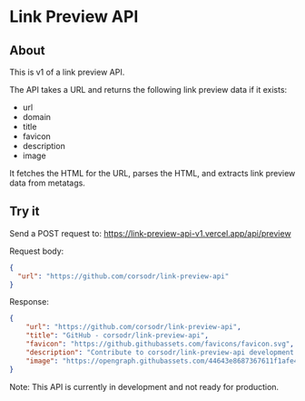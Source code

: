 # Link Preview API 

## About 

This is v1 of a link preview API. 

The API takes a URL and returns the following link preview data if it exists:
- url
- domain
- title
- favicon 
- description 
- image 

It fetches the HTML for the URL, parses the HTML, and extracts link preview data from metatags.


## Try it 
Send a POST request to: 
https://link-preview-api-v1.vercel.app/api/preview 

Request body:
```json
{
  "url": "https://github.com/corsodr/link-preview-api"
}
```

Response: 
```json 
{
    "url": "https://github.com/corsodr/link-preview-api",
    "title": "GitHub - corsodr/link-preview-api",
    "favicon": "https://github.githubassets.com/favicons/favicon.svg",
    "description": "Contribute to corsodr/link-preview-api development by creating an account on GitHub.",
    "image": "https://opengraph.githubassets.com/44643e8687367611f1afe4c53673569ae53731e40b5ae0dc55f6cf78cc6a8e86/corsodr/link-preview-api"
}
```

Note: This API is currently in development and not ready for production. 
